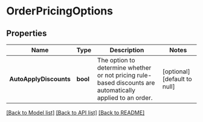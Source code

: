 # OrderPricingOptions

## Properties
Name | Type | Description | Notes
------------ | ------------- | ------------- | -------------
**AutoApplyDiscounts** | **bool** | The option to determine whether or not pricing rule-based discounts are automatically applied to an order. | [optional] [default to null]

[[Back to Model list]](../README.md#documentation-for-models) [[Back to API list]](../README.md#documentation-for-api-endpoints) [[Back to README]](../README.md)

